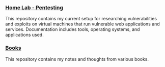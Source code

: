 ### [Home Lab - Pentesting](https://github.com/Apl223/Home-Lab/)

This repository contains my current setup for researching vulnerabilities and exploits on virtual machines that run vulnerable web applications and services. Documentation includes tools, operating systems, and applications used.

### [Books](https://github.com/Apl223/Portfolio/Cybersecurity/Books/)
This repository contains my notes and thoughts from various books.
